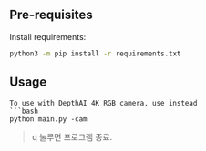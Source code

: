 
## Pre-requisites

Install requirements:
```bash
python3 -m pip install -r requirements.txt
```

## Usage
```
To use with DepthAI 4K RGB camera, use instead
```bash
python main.py -cam
```

> q 눌루면 프로그램 종료.

